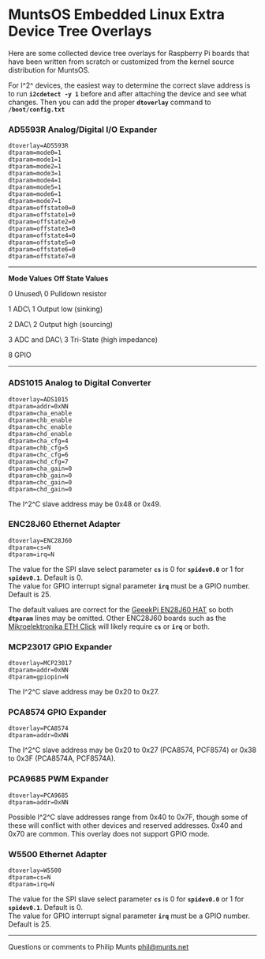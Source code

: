 MuntsOS Embedded Linux Extra Device Tree Overlays
=================================================

Here are some collected device tree overlays for Raspberry Pi boards
that have been written from scratch or customized from the kernel source
distribution for MuntsOS.

For I^2^ devices, the easiest way to determine the correct slave address
is to run **`i2cdetect -y 1`** before and after attaching the device and
see what changes. Then you can add the proper **`dtoverlay`** command to
**`/boot/config.txt`**

### AD5593R Analog/Digital I/O Expander

    dtoverlay=AD5593R
    dtparam=mode0=1
    dtparam=mode1=1
    dtparam=mode2=1
    dtparam=mode3=1
    dtparam=mode4=1
    dtparam=mode5=1
    dtparam=mode6=1
    dtparam=mode7=1
    dtparam=offstate0=0
    dtparam=offstate1=0
    dtparam=offstate2=0
    dtparam=offstate3=0
    dtparam=offstate4=0
    dtparam=offstate5=0
    dtparam=offstate6=0
    dtparam=offstate7=0

  ----------------------------------- -----------------------------------
  **Mode Values**                     **Off State Values**

  0 Unused\                           0 Pulldown resistor

  1 ADC\                              1 Output low (sinking)

  2 DAC\                              2 Output high (sourcing)

  3 ADC and DAC\                      3 Tri-State (high impedance)

  8 GPIO
  ----------------------------------- -----------------------------------

### ADS1015 Analog to Digital Converter

    dtoverlay=ADS1015
    dtparam=addr=0xNN
    dtparam=cha_enable
    dtparam=chb_enable
    dtparam=chc_enable
    dtparam=chd_enable
    dtparam=cha_cfg=4
    dtparam=chb_cfg=5
    dtparam=chc_cfg=6
    dtparam=chd_cfg=7
    dtparam=cha_gain=0
    dtparam=chb_gain=0
    dtparam=chc_gain=0
    dtparam=chd_gain=0

The I^2^C slave address may be 0x48 or 0x49.

### ENC28J60 Ethernet Adapter

    dtoverlay=ENC28J60
    dtparam=cs=N
    dtparam=irq=N

The value for the SPI slave select parameter **`cs`** is 0 for
**`spidev0.0`** or 1 for **`spidev0.1`**. Default is 0.\
The value for GPIO interrupt signal parameter **`irq`** must be a GPIO
number. Default is 25.

The default values are correct for the [GeeekPi EN28J60
HAT](https://www.seeedstudio.com/ENC28J60-OVERLAYS-HAT-for-Raspberry-pi-p-3045.html)
so both **`dtparam`** lines may be omitted. Other ENC28J60 boards such
as the [Mikroelektronika ETH Click](https://www.mikroe.com/eth-click)
will likely require **`cs`** or **`irq`** or both.

### MCP23017 GPIO Expander

    dtoverlay=MCP23017
    dtparam=addr=0xNN
    dtparam=gpiopin=N

The I^2^C slave address may be 0x20 to 0x27.

### PCA8574 GPIO Expander

    dtoverlay=PCA8574
    dtparam=addr=0xNN

The I^2^C slave address may be 0x20 to 0x27 (PCA8574, PCF8574) or 0x38
to 0x3F (PCA8574A, PCF8574A).

### PCA9685 PWM Expander

    dtoverlay=PCA9685
    dtparam=addr=0xNN

Possible I^2^C slave addresses range from 0x40 to 0x7F, though some of
these will conflict with other devices and reserved addresses. 0x40 and
0x70 are common. This overlay does not support GPIO mode.

### W5500 Ethernet Adapter

    dtoverlay=W5500
    dtparam=cs=N
    dtparam=irq=N

The value for the SPI slave select parameter **`cs`** is 0 for
**`spidev0.0`** or 1 for **`spidev0.1`**. Default is 0.\
The value for GPIO interrupt signal parameter **`irq`** must be a GPIO
number. Default is 25.

------------------------------------------------------------------------

Questions or comments to Philip Munts <phil@munts.net>
